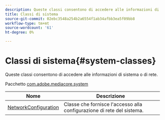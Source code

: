 ```yaml
---
description: Queste classi consentono di accedere alle informazioni di sistema o di rete.
title: Classi di sistema
source-git-commit: 02ebc3548a254b2a6554f1ab34afbb3ea5f09bb8
workflow-type: tm+mt
source-wordcount: '61'
ht-degree: 0%

---
```


# Classi di sistema{#system-classes}

Queste classi consentono di accedere alle informazioni di sistema o di rete.

Pacchetto [com.adobe.mediacore.system](https://help.adobe.com/en_US/primetime/api/psdk/asdoc-dhls_1.4/com/adobe/mediacore/system/package-detail.html)

| Nome | Descrizione |
|---|---|
| [NetworkConfiguration](https://help.adobe.com/en_US/primetime/api/psdk/asdoc-dhls_1.4/com/adobe/mediacore/system/NetworkConfiguration.html) | Classe che fornisce l&#39;accesso alla configurazione di rete del sistema. |
